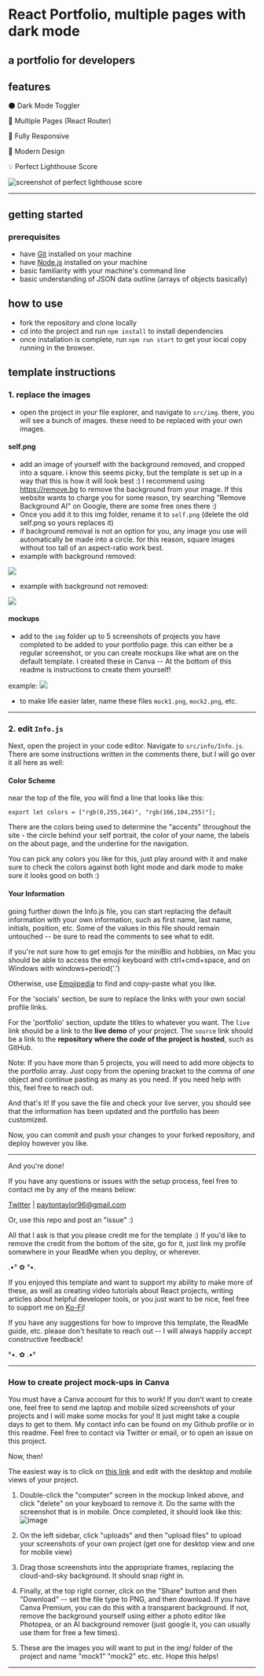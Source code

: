 # React Portfolio, multiple pages with dark mode

## a portfolio for developers

## features

🌑 Dark Mode Toggler

📖 Multiple Pages (React Router)

📱 Fully Responsive

🎨 Modern Design

💡 Perfect Lighthouse Score

![screenshot of perfect lighthouse score](https://user-images.githubusercontent.com/18350557/179609620-847374a6-23e6-4432-b7a8-181d7d9bf026.png)


---

## getting started

### prerequisites

- have [Git](https://git-scm.com/) installed on your machine
- have [Node.js](https://nodejs.org/en/download/) installed on your machine
- basic familiarity with your machine's command line
- basic understanding of JSON data outline (arrays of objects basically)

## how to use

- fork the repository and clone locally
- cd into the project and run `npm install` to install dependencies
- once installation is complete, run `npm run start` to get your local copy running in the browser.

## template instructions

### 1. replace the images

- open the project in your file explorer, and navigate to `src/img`. there, you will see a bunch of images. these need
  to be replaced with your own images.

#### self.png

- add an image of yourself with the background removed, and cropped into a square. i know this seems picky, but the
  template is set up in a way that this is how it will look best :) I recommend using https://remove.bg to remove the
  background from your image. If this website wants to charge you for some reason, try searching "Remove Background AI"
  on Google, there are some free ones there :)
- Once you add it to this img folder, rename it to `self.png` (delete the old self.png so
  yours replaces it)
- if background removal is not an option for you, any image you use will automatically be made into a circle. for this
  reason, square images without too tall of an aspect-ratio work best.
- example with background removed:

![](https://user-images.githubusercontent.com/18350557/176955112-a84b32a6-ddfc-44c9-86e3-268e56654346.png)

- example with background not removed:

![](https://user-images.githubusercontent.com/18350557/176955109-2c6251d4-a623-482a-9059-e186f32f7f2c.png)

#### mockups

- add to the `img` folder up to 5 screenshots of projects you have completed to be added to your portfolio page. this
  can either be a regular screenshot, or you can create mockups like what are on the default template. I created these
  in Canva -- At the bottom of this readme is instructions to create them yourself! 

example: ![](http://localhost:3000/static/media/mock5.7a3de7b6c7393f774688.png)

- to make life easier later, name these files `mock1.png`, `mock2.png`, etc.

---

### 2. edit `Info.js`

Next, open the project in your code editor. Navigate to `src/info/Info.js`. There are some instructions written in the
comments there, but I will go over it all here as well:

#### Color Scheme

near the top of the file, you will find a line that looks like this:

```
export let colors = ["rgb(0,255,164)", "rgb(166,104,255)"];
```

There are the colors being used to determine the "accents" throughout the site - the circle behind your self portrait,
the color of your name, the labels on the about page, and the underline for the navigation.

You can pick any colors you like for this, just play around with it and make sure to check the colors against both light
mode and dark mode to make sure it looks good on both :)

#### Your Information

going further down the Info.js file, you can start replacing the default information with your own information, such as
first name, last name, initials, position, etc. Some of the values in this file should remain untouched -- be sure to
read the comments to see what to edit.

if you're not sure how to get emojis for the miniBio and hobbies, on Mac you should be able to access the emoji keyboard
with ctrl+cmd+space, and on Windows with windows+period('.')

Otherwise, use [Emojipedia](https://emojipedia.org/) to find and copy-paste what you like.

For the 'socials' section, be sure to replace the links with your own social profile links.

For the 'portfolio' section, update the titles to whatever you want. The `live` link should be a link to the **live demo** of your project. The `source` link should be a link to the **repository where the *code* of the project is hosted**,
such as GitHub.

Note: If you have more than 5 projects, you will need to add more objects to the portfolio array. Just copy from the
opening bracket to the comma of *one* object and continue pasting as many as you need. If you need help with this, feel
free to reach out.

And that's it! If you save the file and check your live server, you should see that the information has been updated and
the portfolio has been customized.

Now, you can commit and push your changes to your forked repository, and deploy however you like.

---

And you're done!

If you have any questions or issues with the setup process, feel free to contact me by any of the means below:

[Twitter](https://twitter.com/paytoncodes) | paytontaylor96@gmail.com

Or, use this repo and post an "issue" :)

All that I ask is that you please credit me for the template :) If you'd like to remove the credit from the bottom of
the site, go for it, just link my profile somewhere in your ReadMe when you deploy, or wherever.

.•° ✿ °•.

If you enjoyed this template and want to support my ability to make more of these,
as well as creating video tutorials about React projects, writing articles about
helpful developer tools, or you just want to be nice, feel free to
support me on [Ko-Fi](https://ko-fi.com/paytoncodes)!

If you have any suggestions for how to improve this template, the ReadMe guide, etc.
please don't hesitate to reach out -- I will always happily accept constructive feedback!

°•. ✿ .•°

---

### How to create project mock-ups in Canva

You must have a Canva account for this to work! If you don't want to create one, feel free to send me laptop and mobile sized screenshots of your projects and I will make some mocks for you! It just might take a couple days to get to them. My contact info can be found on my Github profile or in this readme. Feel free to contact via Twitter or email, or to open an issue on this project.

Now, then!

The easiest way is to click on [this link](https://www.canva.com/design/DAEi4hwD8KM/YF6znvnVBGeR1p_KujaTwA/edit?utm_content=DAEi4hwD8KM&utm_campaign=designshare&utm_medium=link2&utm_source=sharebutton) and edit with the desktop and mobile views of your project. 

1. Double-click the "computer" screen in the mockup linked above, and click "delete" on your keyboard to remove it. Do the same with the screenshot that is in mobile. Once completed, it should look like this: 
![image](https://user-images.githubusercontent.com/18350557/213895660-11caf808-e929-4569-b404-92ff742bb3ff.png)

2. On the left sidebar, click "uploads" and then "upload files" to upload your screenshots of your own project (get one for desktop view and one for mobile view)

3. Drag those screenshots into the appropriate frames, replacing the cloud-and-sky background. It should snap right in.

4. Finally, at the top right corner, click on the "Share" button and then "Download" -- set the file type to PNG, and then download. If you have Canva Premium, you can do this with a transparent background. If not, remove the background yourself using either a photo editor like Photopea, or an AI background remover (just google it, you can usually use them for free a few times). 

5. These are the images you will want to put in the img/ folder of the project and name "mock1" "mock2" etc. etc. Hope this helps! 

---